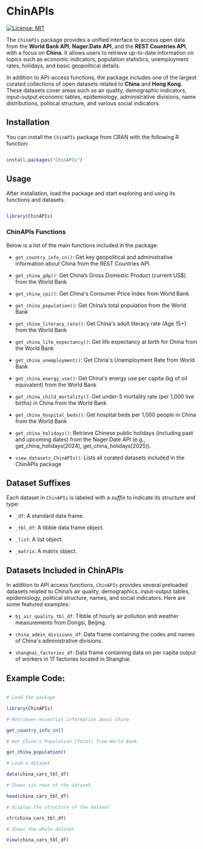 # ChinAPIs

[![License: MIT](https://img.shields.io/badge/license-MIT-blue.svg)](LICENSE)

The `ChinAPIs` package provides a unified interface to access open data from the **World Bank API**, **Nager.Date API**, and the **REST Countries API**, with a focus on **China**. It allows users to retrieve up-to-date information on topics such as economic indicators, population statistics, unemployment rates, holidays, and basic geopolitical details.

In addition to API-access functions, the package includes one of the largest curated collections of open datasets related to **China** and **Hong Kong**. These datasets cover areas such as air quality, demographic indicators, input-output economic tables, epidemiology, administrative divisions, name distributions, political structure, and various social indicators.

## Installation

You can install the `ChinAPIs` package from CRAN with the following R function:

```R

install.packages("ChinAPIs")

```


## Usage

After installation, load the package and start exploring and using its functions and datasets.

```R

library(ChinAPIs)

```

### ChinAPIs Functions

Below is a list of the main functions included in the package:

- `get_country_info_cn()`: Get key geopolitical and administrative information about China from the REST Countries API.

- `get_china_gdp()`: Get China’s Gross Domestic Product (current US$) from the World Bank

- `get_china_cpi()`: Get China's Consumer Price Index from World Bank

- `get_china_population()`: Get China’s total population from the World Bank

- `get_china_literacy_rate()`: Get China's adult literacy rate (Age 15+) from the World Bank

- `get_china_life_expectancy()`: Get life expectancy at birth for China from the World Bank

- `get_china_unemployment()`: Get China's Unemployment Rate from World Bank

- `get_china_energy_use()`: Get China's energy use per capita (kg of oil equivalent) from the World Bank

- `get_china_child_mortality()`: Get under-5 mortality rate (per 1,000 live births) in China from the World Bank

- `get_china_hospital_beds()`: Get hospital beds per 1,000 people in China from the World Bank

- `get_china_holidays()`: Retrieve Chinese public holidays (including past and upcoming dates) from the Nager.Date API
   (e.g., get_china_holidays(2024), get_china_holidays(2025)).

- `view_datasets_ChinAPIs()`: Lists all curated datasets included in the ChinAPIs package

## Dataset Suffixes

Each dataset in `ChinAPIs` is labeled with a *suffix* to indicate its structure and type:

- `_df`: A standard data frame.

- `_tbl_df`: A tibble data frame object.

- `_list`: A list object.

- `_matrix`: A matrix object.

## Datasets Included in ChinAPIs

In addition to API access functions, `ChinAPIs` provides several preloaded datasets related to China’s air quality, demographics, input-output tables, epidemiology, political 
structure, names, and social indicators. 
Here are some featured examples:

- `bj_air_quality_tbl_df`: Tibble of hourly air pollution and weather measurements from Dongsi, Beijing.

- `china_admin_divisions_df`: Data frame containing the codes and names of China's administrative divisions.

- `shanghai_factories_df`: Data frame containing data on per capita output of workers in 17 factories located in Shanghai.

## Example Code:

```R

# Load the package

library(ChinAPIs)

# Retrieves essential information about China

get_country_info_cn()

# Get China's Population (Total) from World Bank

get_china_population()

# Load a dataset

data(china_cars_tbl_df)

# Shows six rows of the dataset

head(china_cars_tbl_df)

# Display the structure of the dataset

str(china_cars_tbl_df)

# Shows the whole dataset

View(china_cars_tbl_df)


```

